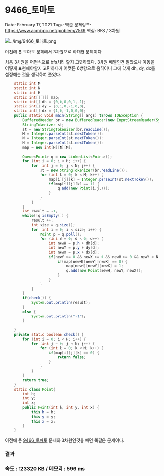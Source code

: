 # 9466_토마토

Date: February 17, 2021
Tags: 백준
문제링크: https://www.acmicpc.net/problem/7569
핵심: BFS / 3차원

![../img/9466_토마토.png](../img/9466_토마토.png)

이전에 푼 토마토 문제에서 3차원으로 확대한 문제이다.

처음 3차원을 어떤식으로 bfs처리 할지 고민하였다. 3차원 배열인건 알았으나 이동을 어떻게 표현해야할지 고민하다가 어쨋든 6방향으로 움직이니 그에 맞게 dh, dy, dx를 설정해는 것을 생각하여 풀었다.

```java
	static int M;
	static int N;
	static int H;
	static int[][][] map;
	static int[] dh = {0,0,0,0,1,-1};
	static int[] dy = {0,1,0,-1,0,0};
	static int[] dx = {1,0,-1,0,0,0};
	public static void main(String[] args) throws IOException {
		BufferedReader br = new BufferedReader(new InputStreamReader(System.in));
		StringTokenizer st;
		st = new StringTokenizer(br.readLine());
		M = Integer.parseInt(st.nextToken());
		N = Integer.parseInt(st.nextToken());
		H = Integer.parseInt(st.nextToken());
		map = new int[H][N][M];
		
		Queue<Point> q = new LinkedList<Point>();
		for (int i = 0; i < H; i++) {
			for (int j = 0; j < N; j++) {
				st = new StringTokenizer(br.readLine());
				for (int k = 0; k < M; k++) {
					map[i][j][k] = Integer.parseInt(st.nextToken());
					if(map[i][j][k] == 1) {
						q.add(new Point(i,j,k));
					}
				}
			}
		}
		int result = -1;
		while(!q.isEmpty()) {
			result ++;
			int size = q.size();
			for (int i = 0; i < size; i++) {
				Point p = q.poll();
				for (int d = 0; d < 6; d++) {
					int newH = p.h + dh[d];
					int newY = p.y + dy[d];
					int newX = p.x + dx[d];
					if(newY >= 0 && newX >= 0 && newH >= 0 && newY < N && newX < M && newH < H) {
						if(map[newH][newY][newX] == 0) {
							map[newH][newY][newX] = 1;
							q.add(new Point(newH, newY, newX));
						}
					}
				}
			}
		}
		if(check()) {
			System.out.println(result);
		}
		else {
			System.out.println("-1");
		}
		
	}
	private static boolean check() {
		for (int i = 0; i < H; i++) {
			for (int j = 0; j < N; j++) {
				for (int k = 0; k < M; k++) {
					if(map[i][j][k] == 0) {
						return false;
					}
				}
			}
		}
		return true;
	}
	static class Point{
		int h;
		int y;
		int x;
		public Point(int h, int y, int x) {
			this.h = h;
			this.y = y;
			this.x = x;
		}
	}
```

이전에 푼 [9466_토마토]() 문제와 3차원인것을 빼면 똑같은 문제이다.

### 결과

### 속도 : 123320 KB / 메모리 : 596 ms